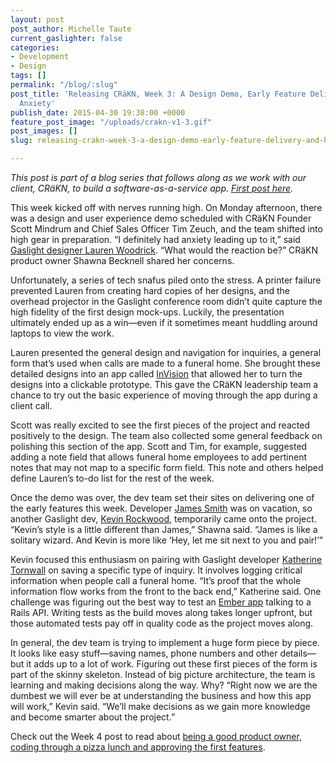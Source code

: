 ```yaml
---
layout: post
post_author: Michelle Taute
current_gaslighter: false
categories:
- Development
- Design
tags: []
permalink: "/blog/:slug"
post_title: 'Releasing CRäKN, Week 3: A Design Demo, Early Feature Delivery, and High
  Anxiety'
publish_date: 2015-04-30 19:38:00 +0000
feature_post_image: "/uploads/crakn-v1-3.gif"
post_images: []
slug: releasing-crakn-week-3-a-design-demo-early-feature-delivery-and-high-anxiety

---
```

*This post is part of a blog series that follows along as we work with our client, CRäKN, to build a software-as-a-service app. [First post here](https://teamgaslight.com/blog/releasing-crakn-live-blogging-a-custom-software-project).*
 
This week kicked off with nerves running high. On Monday afternoon, there was a design and user experience demo scheduled with CRäKN Founder Scott Mindrum and Chief Sales Officer Tim Zeuch, and the team shifted into high gear in preparation. “I definitely had anxiety leading up to it,” said [Gaslight designer Lauren Woodrick](https://teamgaslight.com/people/lauren-woodrick). “What would the reaction be?” CRäKN product owner Shawna Becknell shared her concerns.
 
Unfortunately, a series of tech snafus piled onto the stress. A printer failure prevented Lauren from creating hard copies of her designs, and the overhead projector in the Gaslight conference room didn’t quite capture the high fidelity of the first design mock-ups. Luckily, the presentation ultimately ended up as a win—even if it sometimes meant huddling around laptops to view the work.
 
Lauren presented the general design and navigation for inquiries, a general form that’s used when calls are made to a funeral home. She brought these detailed designs into an app called [InVision](http://www.invisionapp.com/) that allowed her to turn the designs into a clickable prototype. This gave the CRäKN leadership team a chance to try out the basic experience of moving through the app during a client call.
 
Scott was really excited to see the first pieces of the project and reacted positively to the design. The team also collected some general feedback on polishing this section of the app. Scott and Tim, for example, suggested adding a note field that allows funeral home employees to add pertinent notes that may not map to a specific form field. This note and others helped define Lauren’s to-do list for the rest of the week.
 
Once the demo was over, the dev team set their sites on delivering one of the early features this week. Developer [James Smith](https://teamgaslight.com/people/james-smith) was on vacation, so another Gaslight dev, [Kevin Rockwood](https://teamgaslight.com/people/kevin-rockwood), temporarily came onto the project. “Kevin’s style is a little different than James,” Shawna said. “James is like a solitary wizard. And Kevin is more like ‘Hey, let me sit next to you and pair!’”
 
Kevin focused this enthusiasm on pairing with Gaslight developer [Katherine Tornwall](https://teamgaslight.com/people/katherine-tornwall) on saving a specific type of inquiry. It involves logging critical information when people call a funeral home.  “It’s proof that the whole information flow works from the front to the back end,” Katherine said.  One challenge was figuring out the best way to test an [Ember app](https://teamgaslight.com/training/courses/14-introduction-to-ember-js) talking to a Rails API. Writing tests as the build moves along takes longer upfront, but those automated tests pay off in quality code as the project moves along.
 
In general, the dev team is trying to implement a huge form piece by piece. It looks like easy stuff—saving names, phone numbers and other details—but it adds up to a lot of work. Figuring out these first pieces of the form is part of the skinny skeleton. Instead of big picture architecture, the team is learning and making decisions along the way. Why? “Right now we are the dumbest we will ever be at understanding the business and how this app will work,” Kevin said. “We’ll make decisions as we gain more knowledge and become smarter about the project.”

Check out the Week 4 post to read about [being a good product owner, coding through a pizza lunch and approving the first features](                    
https://teamgaslight.com/blog/releasing-crakn-week-4-what-its-like-to-be-a-new-product-owner-and-showing-off-working-features). 

